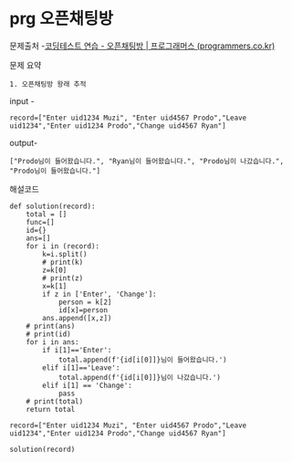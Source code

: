 # prg 오픈채팅방

문제출처 -[코딩테스트 연습 - 오픈채팅방 | 프로그래머스 (programmers.co.kr)](https://programmers.co.kr/learn/courses/30/lessons/42888)

문제 요약 

 	1. 오픈채팅방 왕래 추적

input - 

```
record=["Enter uid1234 Muzi", "Enter uid4567 Prodo","Leave uid1234","Enter uid1234 Prodo","Change uid4567 Ryan"]
```

output-

```
["Prodo님이 들어왔습니다.", "Ryan님이 들어왔습니다.", "Prodo님이 나갔습니다.", "Prodo님이 들어왔습니다."]
```

해설코드 

```
def solution(record):
    total = []
    func=[]
    id={}
    ans=[]
    for i in (record):
        k=i.split()
        # print(k)
        z=k[0]
        # print(z)
        x=k[1]
        if z in ['Enter', 'Change']:
            person = k[2]
            id[x]=person
        ans.append([x,z])
    # print(ans)
    # print(id)
    for i in ans:
        if i[1]=='Enter':
            total.append(f'{id[i[0]]}님이 들어왔습니다.')
        elif i[1]=='Leave':
            total.append(f'{id[i[0]]}님이 나갔습니다.')
        elif i[1] == 'Change':
            pass
    # print(total)
    return total

record=["Enter uid1234 Muzi", "Enter uid4567 Prodo","Leave uid1234","Enter uid1234 Prodo","Change uid4567 Ryan"]

solution(record)
```



